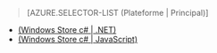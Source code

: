 ﻿> [AZURE.SELECTOR-LIST (Plateforme | Principal)]
- [(Windows Store c# | .NET)](mobile-services-dotnet-backend-windows-store-dotnet-aad-graph-info.md)
- [(Windows Store c# | JavaScript)](mobile-services-javascript-backend-windows-store-dotnet-aad-graph-info.md)



<!--HONumber=42-->
